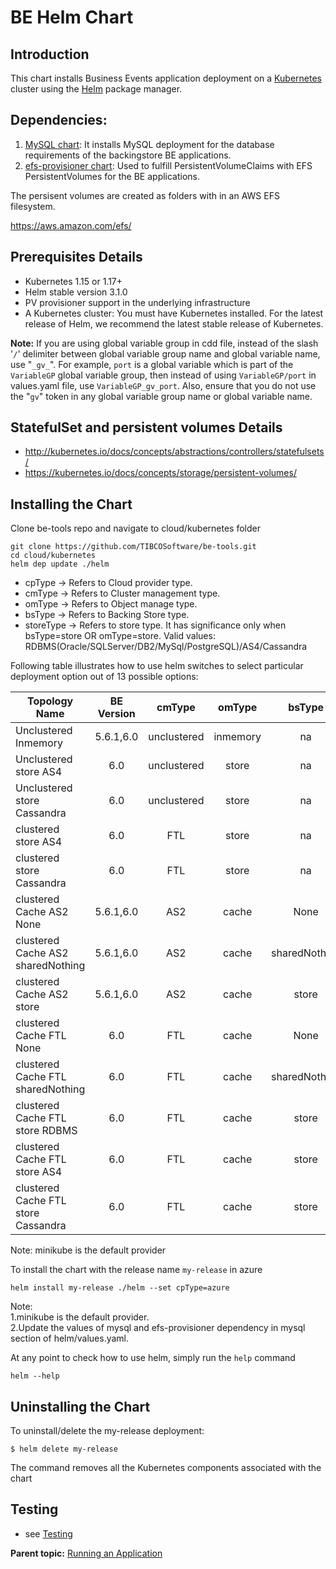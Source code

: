 # BE Helm Chart

## Introduction

This chart installs Business Events application deployment on a [Kubernetes](http://kubernetes.io) cluster using the [Helm](https://helm.sh) package manager.

## Dependencies:

1. [MySQL chart](https://github.com/kubernetes/charts/tree/master/stable/mysql): It installs MySQL deployment for the database requirements of the backingstore BE applications.
2. [efs-provisioner chart](https://github.com/helm/charts/tree/master/stable/efs-provisioner): Used to fulfill PersistentVolumeClaims with EFS PersistentVolumes for the BE applications.

The persisent volumes are created as folders with in an AWS EFS filesystem.

https://aws.amazon.com/efs/

## Prerequisites Details

* Kubernetes 1.15 or 1.17+
* Helm stable version 3.1.0
* PV provisioner support in the underlying infrastructure
* A Kubernetes cluster: You must have Kubernetes installed. For the latest release of Helm, we recommend the latest stable release of Kubernetes.

**Note:** If you are using global variable group in cdd file, instead of the slash '`/`' delimiter between global variable group name and global variable name, use "`_gv_`". For example, `port` is a global variable which is part of the `VariableGP` global variable group, then instead of using `VariableGP/port` in values.yaml file, use `VariableGP_gv_port`. Also, ensure that you do not use the "`gv`" token in any global variable group name or global variable name.

## StatefulSet and persistent volumes Details

* http://kubernetes.io/docs/concepts/abstractions/controllers/statefulsets/
* https://kubernetes.io/docs/concepts/storage/persistent-volumes/

## Installing the Chart

Clone be-tools repo and navigate to cloud/kubernetes folder

```
git clone https://github.com/TIBCOSoftware/be-tools.git
cd cloud/kubernetes
helm dep update ./helm
```

* cpType → Refers to Cloud provider type.
* cmType → Refers to Cluster management type.
* omType → Refers to Object manage type.
* bsType → Refers to Backing Store type.
* storeType → Refers to store type. It has significance only when bsType=store OR omType=store. Valid values: RDBMS(Oracle/SQLServer/DB2/MySql/PostgreSQL)/AS4/Cassandra

Following table illustrates how to use helm switches to select particular deployment option out of 13 possible options:

| Topology Name | BE Version | cmType | omType | bsType  | storeType |
| ------------- | :---:  | :---: | :---: | :---: | :---: |
| Unclustered Inmemory  | 5.6.1,6.0            |  unclustered      | inmemory       |  na      | na          |
| Unclustered store AS4              |6.0            | unclustered        |  store      | na       | AS4          |
| Unclustered store Cassandra               |6.0            | unclustered       | store       |na        | Cassandra          |
| clustered store AS4               | 6.0            | FTL      | store       | na        | AS4          |
| clustered store Cassandra               |6.0            | FTL       | store       | na         | Cassandra          |
| clustered Cache AS2 None              |  5.6.1,6.0            | AS2      | cache       | None        | na          |
| clustered Cache AS2 sharedNothing                |  5.6.1,6.0            | AS2       | cache       | sharedNothing       |  na         |
| clustered Cache AS2 store               |  5.6.1,6.0            |AS2       | cache       | store        |  RDBMS         |
| clustered Cache FTL None              | 6.0            | FTL      | cache       | None       |   na        |
| clustered Cache FTL sharedNothing               | 6.0            |FTL       | cache       | sharedNothing       | na           |
| clustered Cache FTL store RDBMS               |6.0            |  FTL      |  cache      | store       | RDBMS          |
| clustered Cache FTL store AS4               |6.0            | FTL       | cache       | store       | AS4          |
| clustered Cache FTL store Cassandra               |6.0            |  FTL      | cache       | store       | Cassandra          |

Note: minikube is the default provider

To install the chart with the release name `my-release` in azure

```
helm install my-release ./helm --set cpType=azure
```

Note: <br>
1.minikube is the default provider.<br>
2.Update the values of mysql and efs-provisioner dependency in mysql section of helm/values.yaml.<br>


At any point to check how to use helm, simply run the `help` command
```
helm --help
```

## Uninstalling the Chart

To uninstall/delete the my-release deployment:

```
$ helm delete my-release
```

The command removes all the Kubernetes components associated with the chart


## Testing

* see [Testing](Testing.md)

**Parent topic:** [Running an Application](Running%20an%20Application)